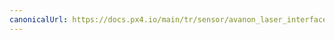 ```yaml
---
canonicalUrl: https://docs.px4.io/main/tr/sensor/avanon_laser_interface
---
```


<Redirect to="../uavcan/avanon_laser_interface" />
